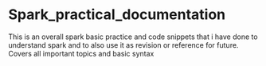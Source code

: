 # Spark_practical_documentation
This is an overall spark basic practice and code snippets that i have done to understand spark and to also use it as revision or reference for future. Covers all important topics and basic syntax 
